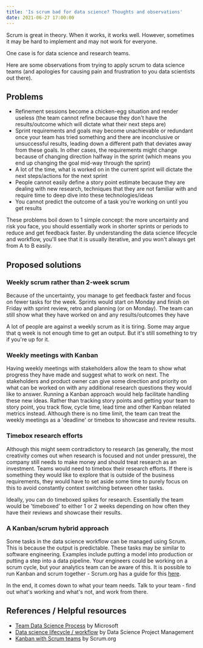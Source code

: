 ```yaml
---
title: 'Is scrum bad for data science? Thoughts and observations'
date: 2021-06-27 17:00:00
---
```


Scrum is great in theory. When it works, it works well. However, sometimes it may be hard to implement and may not work for everyone.

One case is for data science and research teams.

Here are some observations from trying to apply scrum to data science teams (and apologies for causing pain and frustration to you data scientists out there).

## Problems

- Refinement sessions become a chicken-egg situation and render useless (the team cannot refine because they don't have the results/outcome which will dictate what their next steps are)
- Sprint requirements and goals may become unachievable or redundant once your team has tried something and there are inconclusive or unsuccessful results, leading down a different path that deviates away from these goals. In other cases, the requirements might change because of changing direction halfway in the sprint (which means you end up changing the goal mid-way through the sprint)
- A lot of the time, what is worked on in the current sprint will dictate the next steps/actions for the next sprint
- People cannot easily define a story point estimate because they are dealing with new research, techniques that they are not familiar with and require time to deep dive into these technologies/ideas
- You cannot predict the outcome of a task you're working on until you get results

These problems boil down to 1 simple concept: the more uncertainty and risk you face, you should essentially work in shorter sprints or periods to reduce and get feedback faster. By understanding the data science lifecycle and workflow, you'll see that it is usually iterative, and you won't always get from A to B easily.

## Proposed solutions

### Weekly scrum rather than 2-week scrum

Because of the uncertainty, you manage to get feedback faster and focus on fewer tasks for the week. Sprints would start on Monday and finish on Friday with sprint review, retro and planning (or on Monday). The team can still show what they have worked on and any results/outcomes they have

A lot of people are against a weekly scrum as it is tiring. Some may argue that q week is not enough time to get an output. But it's still something to try if you're up for it.

### Weekly meetings with Kanban

Having weekly meetings with stakeholders allow the team to show what progress they have made and suggest what to work on next. The stakeholders and product owner can give some direction and priority on what can be worked on with any additional research questions they would like to answer. Running a Kanban approach would help facilitate handling these new ideas. Rather than tracking story points and getting your team to story point, you track flow, cycle time, lead time and other Kanban related metrics instead. Although there is no time limit, the team can treat the weekly meetings as a 'deadline' or timebox to showcase and review results.

### Timebox research efforts

Although this might seem contradictory to research (as generally, the most creativity comes out when research is focused and not under pressure), the company still needs to make money and should treat research as an investment. Teams would need to timebox their research efforts. If there is something they would like to explore that is outside of the business requirements, they would have to set aside some time to purely focus on this to avoid constantly context switching between other tasks.

Ideally, you can do timeboxed spikes for research. Essentially the team would be 'timeboxed' to either 1 or 2 weeks depending on how often they have their reviews and showcase their results.

### A Kanban/scrum hybrid approach

Some tasks in the data science workflow can be managed using Scrum. This is because the output is predictable. These tasks may be similar to software engineering. Examples include putting a model into production or putting a step into a data pipeline.
Your engineers could be working on a scrum cycle, but your analytics team can be aware of this.
It is possible to run Kanban and scrum together - Scrum.org has a guide for this [here](https://www.scrum.org/resources/kanban-guide-scrum-teams).

In the end, it comes down to what your team needs. Talk to your team - find out what's working and what's not, and work from there.

## References / Helpful resources

- [Team Data Science Process](https://docs.microsoft.com/en-us/azure/machine-learning/team-data-science-process/agile-development) by Microsoft
- [Data science lifecycle / workflow](https://www.datascience-pm.com/data-science-life-cycle/) by Data Science Project Management
- [Kanban with Scrum teams](https://www.scrum.org/resources/kanban-guide-scrum-teams) by Scrum.org
